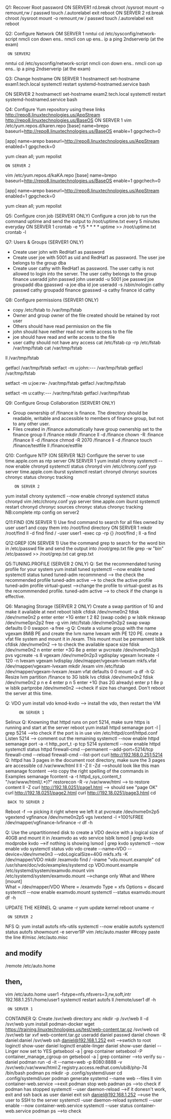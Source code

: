 Q1: Recover Root password
     ON SERVER1 
rd.break
chroot /sysroot
mount -o remount,rw /
passwd
touch /.autorelabel
exit
reboot
     ON SERVER 2
rd.break
chroot /sysroot
mount -o remount,rw /
passwd
touch /.autorelabel
exit
reboot


Q2: Configure Network
     OM  SERVER 1
nmtui
cd /etc/sysconfig/network-script
nmcli con down ens..
nmcli con up ens..
ip a
ping 2ndserverip  (at the exam)

     ON SERVER2
nmtui
cd /etc/sysconfig/network-script
nmcli con down ens..
nmcli con up ens..
ip a
ping 2ndserverip  (at the exam)

Q3: Change hostname
   ON SERVER 1
hostnamectl set-hostname exam1.tech.local
systemctl restart systemd-hostnamed.service 
bash

   ON SERVER 2
hostnamectl set-hostname exam2.tech.local
systemctl restart systemd-hostnamed.service 
bash  

Q4: Configure Yum repository using these links
http://repo8.linuxtechnologies.us/AppStream
http://repo8.linuxtechnologies.us/BaseOS
   ON SERVER 1
vim /etc/yum.repos.d/karen.repo
[base]
name=brepo
baseurl=http://repo8.linuxtechnologies.us/BaseOS
enable=1
gpgchech=0

[app]
name=arepo
baseurl=http://repo8.linuxtechnologies.us/AppStream
enabled=1
gpgcheck=0

yum clean all; yum repolist

    ON SERVER 2
vim /etc/yum.repos.d/kaKA.repo
[base]
name=brepo
baseurl=http://repo8.linuxtechnologies.us/BaseOS
enable=1
gpgchech=0

[app]
name=arepo
baseurl=http://repo8.linuxtechnologies.us/AppStream
enabled=1
gpgcheck=0

yum clean all; yum repolist

Q5: Configure cron job (SERVER1 ONLY) 
Configure a cron job to run the command uptime and send the output to /root/uptime.txt every 5 minutes everyday
    ON SERVER 1
crontab -e
*/5 * * * * uptime >> /root/uptime.txt
crontab -l

Q7: Users & Groups (SERVER1 ONLY)
- Create user john with RedHat1 as password
- Create user joe with 5001 as uid and RedHat1 as password. The user joe belongs to the group dba
- Create user cathy with RedHat1 as password. The user cathy is not allowed to login into the server. 
  The user cathy belongs to the group finance
useradd john
passwd john
useradd -u 5001 joe 
passwd joe
groupadd dba
gpasswd -a joe dba
id joe
useradd -s /sbin/nologin cathy
passwd cathy
groupadd finance
gpasswd -a cathy finance
id cathy

Q8: Configure permissions  (SERVER1 ONLY)
- copy /etc/fstab to /var/tmp/fstab
- Owner and group owner of the file created should be retained by root user
- Others should have read permission on the file
- john should have neither read nor write access to the file
- joe should have read and write access to the file
- user cathy should not have any access
cat /etc/fstab
cp -rp /etc/fstab /var/tmp/fstab
cat /var/tmp/fstab

ll /var/tmp/fstab

getfacl /var/tmp/fstab
setfact -m u:john:--- /var/tmp/fstab
getfacl /var/tmp/fstab

setfact -m u:joe:rw- /var/tmp/fstab
getfacl /var/tmp/fstab

setfact -m u:cathy:--- /var/tmp/fstab
getfacl /var/tmp/fstab

Q9: Configure Group Collaboration (SERVER1 ONLY)
- Group ownership of /finance is finance. The directory should be readable, writable and
  accessible to members of finance group, but not to any other user.
- Files created in /finance automatically have group ownership set to the finance group
ll /finance 
mkdir /finance
ll -d /finance
chown -R :finance /finance 
ll -d /finance
chmod -R 2070 /finance 
ll -d /finance 
touch /finance/testfile
ll /finance/estfile

Q10: Configure NTP (ON SERVER 1&2)
Configure the server to use time.apple.com as ntp server
        ON SERVER 1
yum install chrony
systemctl --now enable chronyd
systemctl status chronyd
vim /etc/chrony.conf
yyp
server time.apple.com iburst 
systemctl restart chronyd
chronyc sources 
chronyc status 
chronyc tracking

        ON SERVER 2
yum install chrony
systemctl --now enable chronyd
systemctl status chronyd
vim /etc/chrony.conf
yyp
server time.apple.com iburst 
systemctl restart chronyd
chronyc sources 
chronyc status 
chronyc tracking
NB:complete ntp config on server2

Q11:FIND (ON SERVER 1)
Use find command to search for all files owned by user user1 and copy them into /root/find directory
         ON SERVER 1
mkdir /root/find
ll -d find
find / -user user1 -exec cp -rp {} /root/find \;
ll -a find 

Q12:GREP (ON SERVER 1)
Use the command grep to search for the word bin in /etc/passwd file and send the output into /root/grep.txt file
grep -w "bin" /etc/passwd >> /root/grep.txt
cat grep.txt

Q5:TUNING.PROFILE (SERVER 2 ONLY)
Q: Set the recommendated tuning profile for your system
yum install tuned 
systemctl --now enable tuned
systemctl status tuned
tuned-adm recommnend  --> the check the recommended profile
tuned-adm active    --> to check the active profile 
tuned-adm profile virtual-guest  -->change the profile to virtual-guest as its the recommmended profile. 
tuned-adm active  --> to check if the change is effective.

Q6: Managing Storage (SERVER 2 ONLY) 
Create a swap partition of 1G and make it available at next reboot
lsblk 
cfdisk /dev/nvme0n2
fdisk /dev/nvme0n2
p
enter
enter
+1G
enter 
t
2
82 (swap code)
p
w
lsblk 
mkswap /dev/nvme0pn2p2
free -g
vim /etc/fstab
/dev/nme0n2p2 swap swap defaults 0 0 
swapon -a
free -g
Q: Create a volume group with the name vgexam 8MiB PE and create the lvm name lvexam with PE 120 PE. 
create a vfat file system and mount it in /exam. This mount must be permament 
lsblk
cfdisk /dev/nvme0n2   --> to check the available space size
fdisk /dev/nvme0n2
n
enter
enter
+3G
8e
p
enter
w 
pvcreate /dev/nvme0n2p3
pvs
vgcreate -s 8 vgexam /dev/nvme0n2p3 
vgdisplay vgexam
lvcreate -l 120 -n lvexam vgexam 
lvdisplay /dev/mapper/vgexam-lvexam
mkfs.vfat /dev/mapper/vgexam-lvexam
mkdir /exam
vim /etc/fstab
/dev/mapper/vgexam-lvexam /exam vfat defaults 0 0 
mount -a
df -h
Q: Resize lvm partition /finance to 3G
lsblk
lvs
cfdisk /dev/nvme0n2
fdisk /dev/nvme0n2
p
n
e
4
enter
p
n
5
enter
+1G  (has 2G already)
enter
p
t
8e
p
w
lsblk
partprobe /dev/nvme0n2   -->check if size has changed. Don't reboot the server at this time. 

Q: VDO 
yum install vdo kmod-kvdo  --> install the vdo, then restart the VM

          ON SERVER 1
Selinux
Q: Knowning that httpd runs on port 5214, make sure https is running and start at the server reboot
yum install httpd 
semanage port -l | grep 5214  -->to check if the port is in use
vim /etc/httpd/conf/httpd.conf
Listen 5214    --> comment out the remaining 
systemctl --now enable httpd
semanage port -a -t http_port_t -p tcp 5214 
systemctl --now enable httpd
systemctl status httpd
firewall-cmd --permanent --add-port=5214/tcp
firewall-cmd --reload
firewall-cmd --list-port
curl http://192.168.0.251:5214 
Q: httpd has 3 pages in the document root directory, make sure the 3 pages are accessible 
cd /var/www/html
ll
ll -Z
ll -Zd    -->should look like this
man semanage fcontent   -->to copy the right spelling of the commands in Examples
semanage fcontent -a -t httpd_sys_content_t "/var/www/html(/.*)?"
restorecon -R -v /var/www/html    --> to restore content
ll -Z
curl http://192.18.0251/page1.html   --> should see "page OK"
curl http://192.18.0251/page2.html
curl http://192.18.0251/page3.html
cd

     BACK TO SERVER 2
Reboot -f      --> picking it right where we left it at
pvcreate /dev/nvme0n2p5
vgextend vgfinance /dev/nvme0n2p5
vgs
lvextend -l +100%FREE /dev/mapper/vgfinance-lvfinance -r 
df -h

Q: Use the unpartitionned disk to create a VDO device with a logical size of 40GB and mount it in 
/examvdo as vdo service 
lsblk 
lsmod | grep kvdo 
modprobe kvdo    -->if nothing is showing
lsmod | grep kvdo
systemctl --now enable vdo
systemctl status vdo
vdo create --name=VDO --device=/dev/nvme0n3 --vdoLogicalSize=40G 
mkfs.xfs -K /dev/mapper/VDO
mkdir /examvdo
find / -iname "vdo.mount.example"
cd /usr/share/doc/vdo/examples/systemd
cp VDO.mount.example /etc/systemd/system/examvdo.mount
vim /etc/systemd/system/examvdo.mount   -->change only What and Where 
[mount]                     
What = /dev/mapper/VDO
Where = /examvdo
Type = xfs 
Options = discard
systemctl --now enable examvdo.mount
systemctl --status examvdo.mount
df -h

UPDATE THE KERNEL 
Q: 
uname -r 
yum update kernel 
reboot
uname -r 

     ON SERVER 2
NFS
Q:
yum install autofs nfs-utils
systemctl --now enable autofs
systemctl status autofs
showmount -e server1IP
vim /etc/auto.master
##copy paste the line #/misc   /etc/auto.misc  
## and modify 
/remote   /etc/auto.home
## then,
vim /etc/auto.home
user1 -fstype=nfs,nfsvers=3,rw,soft,intr  192.168.1.251:/home/user1
systemctl restart autofs
ll /remote/user1
df -h



     ON SERVER 1
CONTAINER 
Q: Create /svr/web directory anc 
nkdir -p /svr/web
ll -d /svr/web
yum install podman-docker
wget https://training.linuxtechnologies.us/test/web-content.tar.gz   /svr/web
cd /svr/web
tar xvf web-content.tar.gz 
useradd daniel
passwd daniel 
chown -R daniel:daniel /svr/web
ssh daniel@192.168.1.252
exit  -->swtich to root
loginctl show-user daniel 
loginctl enable-linger daniel 
show-user daniel    --Linger now set to YES
getsebool -a | grep container 
setsebool -P container_manage_cgroup on
getsebool -a | grep container    -->to verify
su - daniel
podman run -d -it --name=web -p 8080:8888 -v /svr/web:/var/www/html:Z registry.access.redhat.com/ubi8/php-74 /bin/bash
podman ps
mkdir -p .config/systemd/user
cd .config/systemd/user
podman generate systemd --name web --files
ll
vim container-web.service   -->exit 
podman stop web
padman ps   -->to check if podman has stopped
systemctl --user daemon-reload   -->if it donesn't work, exit and ssh back as user daniel 
exit
ssh daniel@192.168.1.252  -->use the user to SSH to the server 
systemctl -user daemon-reload
systemctl --user enable --now container-web.service 
systemctl --user status container-web.service 
podman ps   -->to check 






















































 


































































